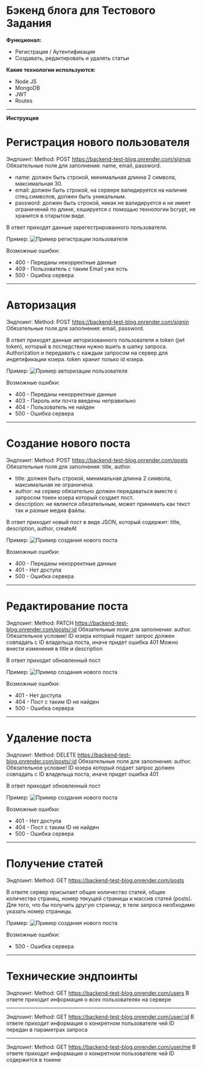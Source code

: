 # Бэкенд блога для Тестового Задания

**Функционал:**

- Регистрация / Аутентификация
- Создавать, редактировать и удалять статьи

**Какие технологии используются:**

- Node JS
- MongoDB
- JWT
- Routes

---

**Инструкция**

# Регистрация нового пользователя

Эндпоинт: Method: POST https://backend-test-blog.onrender.com/signup
Обязательные поля для заполнения: name, email, password.

- name: должен быть строкой, минимальная длинна 2 символа, максимальная 30.
- email: должен быть строкой, на сервере валидируется на наличие спец.символов, должен быть уникальным.
- password: должен быть строкой, никак не валидируется и не имеет ограничений по длине, хэшируется с помощью технологии bcrypt, не хранится в открытом виде.

В ответ приходят данные зарегестрированного пользователя.

Пример:
![Пример регистрации пользователя](./images/Signup.png)

Возможные ошибки:

- 400 - Переданы некорректные данные
- 409 - Пользователь с таким Email уже есть
- 500 - Ошибка сервера

---

# Авторизация

Эндпоинт: Method: POST https://backend-test-blog.onrender.com/signin
Обязательные поля для заполнения: email, password.

В ответ приходят данные авторизованного пользователя и token (jwt token), который в последствии нужно вшить в шапку запроса. Authorization и передавать с каждым запросом на сервер для индетификации юзера.
token хранит только id юзера.

Пример:
![Пример авторизации пользователя](./images/Signin.png)

Возможные ошибки:

- 400 - Переданы некорректные данные
- 403 - Пароль или почта введены неправильно
- 404 - Пользователь не найден
- 500 - Ошибка сервера

---

# Создание нового поста

Эндпоинт: Method: POST https://backend-test-blog.onrender.com/posts
Обязательные поля для заполнения: title, author.

- title: должен быть строкой, минимальная длинна 2 символа, максимальная не ограничена.
- author: на сервер обязательно должен передаваться вместе с запросом токен юзера который создает пост.
- description: не является обязательным, может принимать как текст так и разные медиа файлы.

В ответ приходит новый пост в виде JSON, который содержит: title, description, author, createAt

Пример:
![Пример создания нового поста](./images/New_POST.png)

Возможные ошибки:

- 400 - Переданы некорректные данные
- 401 - Нет доступа
- 500 - Ошибка сервера

---

# Редактирование поста

Эндпоинт: Method: PATCH https://backend-test-blog.onrender.com/posts/:id
Обязательные поля для заполнения: author.
Обязательное условие! ID юзера который подает запрос должен совпадать с ID владельца поста, иначе придет ошибка 401
Можно внести изменения в title и description

В ответ приходит обновленный пост

Пример:
![Пример создания нового поста](./images/Update_POST.png)

Возможные ошибки:

- 401 - Нет доступа
- 404 - Пост с таким ID не найден
- 500 - Ошибка сервера

---

# Удаление поста

Эндпоинт: Method: DELETE https://backend-test-blog.onrender.com/posts/:id
Обязательные поля для заполнения: author.
Обязательное условие! ID юзера который подает запрос должен совпадать с ID владельца поста, иначе придет ошибка 401

В ответ приходит обновленный пост

Пример:
![Пример создания нового поста](./images/Delete_POST.png)

Возможные ошибки:

- 401 - Нет доступа
- 404 - Пост с таким ID не найден
- 500 - Ошибка сервера

---

# Получение статей

Эндпоинт: Method: GET https://backend-test-blog.onrender.com/posts

В ответе сервер присылает общее количество статей, общее количество страниц, номер текущей страницы и массив статей (posts).
Для того, что бы получить другую страницу, в теле запроса необходимо указать номер страницы.

Пример:
![Пример создания нового поста](./images/Get_POST.png)

Возможные ошибки:

- 500 - Ошибка сервера

---

# Технические эндпоинты

Эндпоинт: Method: GET https://backend-test-blog.onrender.com/users
В ответе приходит информация о всех пользователях на сервере

---

Эндпоинт: Method: GET https://backend-test-blog.onrender.com/user/:id
В ответе приходит информация о конкретном пользователе чей ID передан в параметрах запроса

---

Эндпоинт: Method: GET https://backend-test-blog.onrender.com/user/me
В ответе приходит информация о конкретном пользователе чей ID содержится в токене
